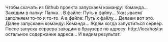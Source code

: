 Чтобы скачать из Github проекта запускаем команду:
	Команда...
Заходим в папку:
	Папка...
В файле:
	Путь к файлу...
Указываем/заполняем то-то и то-то. А в файле:
	Путь к файлу...
Делаем вот это. Далее запускаем команду:
	Команда...
Ждём когда запуститься сервер. После запуска сервера заходим в браузере по адресу:
	http://locahost:и остальное содержание адреса...
И видим результат.